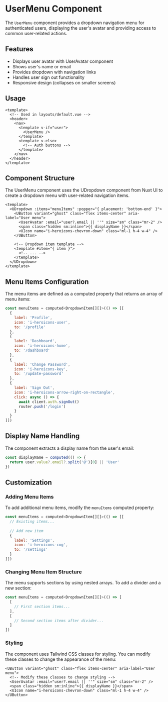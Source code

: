 # UserMenu Component

The `UserMenu` component provides a dropdown navigation menu for authenticated users, displaying the user's avatar and providing access to common user-related actions.

## Features

- Displays user avatar with UserAvatar component
- Shows user's name or email
- Provides dropdown with navigation links
- Handles user sign out functionality
- Responsive design (collapses on smaller screens)

## Usage

```vue
<template>
  <!-- Used in layouts/default.vue -->
  <header>
    <nav>
      <template v-if="user">
        <UserMenu />
      </template>
      <template v-else>
        <!-- Auth buttons -->
      </template>
    </nav>
  </header>
</template>
```

## Component Structure

The UserMenu component uses the UDropdown component from Nuxt UI to create a dropdown menu with user-related navigation items.

```vue
<template>
  <UDropdown :items="menuItems" :popper="{ placement: 'bottom-end' }">
    <UButton variant="ghost" class="flex items-center" aria-label="User menu">
      <UserAvatar :email="user?.email || ''" size="sm" class="mr-2" />
      <span class="hidden sm:inline">{{ displayName }}</span>
      <UIcon name="i-heroicons-chevron-down" class="ml-1 h-4 w-4" />
    </UButton>

    <!-- Dropdown item template -->
    <template #item="{ item }">
      <!-- ... -->
    </template>
  </UDropdown>
</template>
```

## Menu Items Configuration

The menu items are defined as a computed property that returns an array of menu items:

```js
const menuItems = computed<DropdownItem[][]>(() => [[
  {
    label: 'Profile',
    icon: 'i-heroicons-user',
    to: '/profile'
  },
  {
    label: 'Dashboard',
    icon: 'i-heroicons-home',
    to: '/dashboard'
  },
  {
    label: 'Change Password',
    icon: 'i-heroicons-key',
    to: '/update-password'
  },
  {
    label: 'Sign Out',
    icon: 'i-heroicons-arrow-right-on-rectangle',
    click: async () => {
      await client.auth.signOut()
      router.push('/login')
    }
  }
]])
```

## Display Name Handling

The component extracts a display name from the user's email:

```js
const displayName = computed(() => {
  return user.value?.email?.split('@')[0] || 'User'
})
```

## Customization

### Adding Menu Items

To add additional menu items, modify the `menuItems` computed property:

```js
const menuItems = computed<DropdownItem[][]>(() => [[
  // Existing items...
  
  // Add new item
  {
    label: 'Settings',
    icon: 'i-heroicons-cog',
    to: '/settings'
  }
]])
```

### Changing Menu Item Structure

The menu supports sections by using nested arrays. To add a divider and a new section:

```js
const menuItems = computed<DropdownItem[][]>(() => [
  [
    // First section items...
  ],
  [
    // Second section items after divider...
  ]
])
```

### Styling

The component uses Tailwind CSS classes for styling. You can modify these classes to change the appearance of the menu:

```vue
<UButton variant="ghost" class="flex items-center" aria-label="User menu">
  <!-- Modify these classes to change styling -->
  <UserAvatar :email="user?.email || ''" size="sm" class="mr-2" />
  <span class="hidden sm:inline">{{ displayName }}</span>
  <UIcon name="i-heroicons-chevron-down" class="ml-1 h-4 w-4" />
</UButton>
```